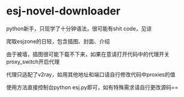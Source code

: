 # esj-novel-downloader

python新手，只现学了十分钟语法，很可能有shit code，见谅

爬取esjzone的日轻，包含插图、封面、介绍

由于被墙，插图很可能下载不下来，如果在意请打开代码中的代理开关proxy_switch开启代理

代理只适配了v2ray，如用其他地址和端口请自行修改代码中proxies的值

使用方法直接控制台python esj.py即可，如有特殊需求请自行更改源码==
